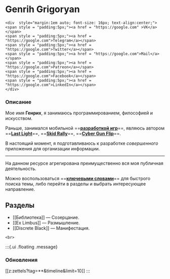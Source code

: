 # Genrih Grigoryan
``` {=html}
<div  style="margin:1em auto; font-size: 16px; text-align:center;">
<span style = "padding:5px;"><a href = "https://google.com" >VK</a></span>
<span style = "padding:5px;"><a href = "https://google.com">Telegram</a></span>
<span style = "padding:5px;"><a href = "https://google.com">Twitter</a></span>
<span style = "padding:5px;"><a href = "https://google.com">Mail</a></span>
<span style = "padding:5px;"><a href = "https://google.com">Patreon</a></span>
<span style = "padding:5px;"><a href = "https://google.com">Facebook</a></span>
<span style = "padding:5px;"><a href = "https://google.com">LinkedIn</a></span>
</div>
```
### Описание
Мое имя **Генрих**, я занимаюсь программированием, философией и искусством.

Раньше, занимался мобильной ==**[разработкой игр](badmangames.com)**==, являюсь автором ==**[Last Light](search.html?tag=verbum)**==, ==**[Skid Rally](search.html?tag=verbum)**==, ==**[Cyber Gun Flip](search.html?tag=verbum)**==.

В настоящий момент, я подготавливаюсь к разработке *совершенного* приложения для организации информации.

---

На данном ресурсе агрегирована преимущественно вся моя публичная деятельность.

Можно воспользоваться ==**[ключевыми словами](search.html?tag=verbum)**== для быстрого поиска темы, либо перейти в разделы и выбрать интересующее направление.

## Разделы
* [[Библиотека]] — Созерцание.
* [[Ex Limbus]] — Размышление.
* [[Discrete Black]] — Манифестация.


``` {=html}
<br>
```

:::{.ui .floating .message}
### Обновления
[[z:zettels?tag=**&timeline&limit=10]]
:::



